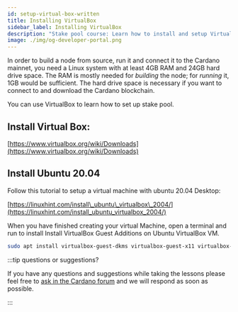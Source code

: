 ```yaml
---
id: setup-virtual-box-written
title: Installing VirtualBox
sidebar_label: Installing VirtualBox
description: "Stake pool course: Learn how to install and setup VirtualBox."
image: ./img/og-developer-portal.png
---
```


In order to build a node from source, run it and connect it to the Cardano mainnet, you need a Linux system with at least 4GB RAM and 24GB hard drive space. The RAM is mostly needed for _building_ the node; for _running_ it, 1GB would be sufficient. The hard drive space is necessary if you want to connect to and download the Cardano blockchain.

You can use VirtualBox to learn how to set up stake pool.

## Install Virtual Box:

[https://www.virtualbox.org/wiki/Downloads](https://www.virtualbox.org/wiki/Downloads)

## Install Ubuntu 20.04

Follow this tutorial to setup a virtual machine with ubuntu 20.04 Desktop:

[https://linuxhint.com/install\_ubuntu\_virtualbox\_2004/](https://linuxhint.com/install_ubuntu_virtualbox_2004/)

When you have finished creating your virtual Machine, open a terminal and run to install Install VirtualBox Guest Additions on Ubuntu VirtualBox VM.

```sh
sudo apt install virtualbox-guest-dkms virtualbox-guest-x11 virtualbox-guest-utils
```

:::tip questions or suggestions?

If you have any questions and suggestions while taking the lessons please feel free to [ask in the Cardano forum](https://forum.cardano.org/c/staking-delegation/setup-a-stake-pool/158) and we will respond as soon as possible.

:::
